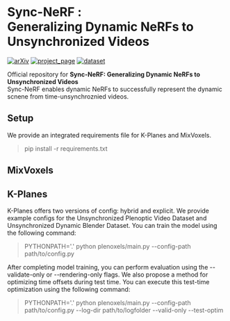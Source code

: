 # Sync-NeRF : <br> Generalizing Dynamic NeRFs to Unsynchronized Videos

[![arXiv](https://img.shields.io/badge/arXiv-2110.02711-006600)]() 
[![project_page](https://img.shields.io/badge/project_page-68BC71)](https://seoha-kim.github.io/sync-nerf/)
[![dataset](https://img.shields.io/badge/dataset-00A98F)](https://yonsei-my.sharepoint.com/:f:/g/personal/yj_uh_o365_yonsei_ac_kr/EshaQEg8FIZIqlU-mU8npikBIl8Rwk5Dvb6X6HvuFeU0_Q?e=GLdtqF/)

Official repository for <b>Sync-NeRF: Generalizing Dynamic NeRFs to Unsynchronized Videos</b><br>
Sync-NeRF enables dynamic NeRFs to successfully represent the dynamic scnene from time-unsynchroznied videos.

## Setup
We provide an integrated requirements file for K-Planes and MixVoxels.
> pip install -r requirements.txt

## MixVoxels

## K-Planes
K-Planes offers two versions of config: hybrid and explicit. We provide example configs for the Unsynchronized Plenoptic Video Dataset and Unsynchronized Dynamic Blender Dataset. You can train the model using the following command:
> PYTHONPATH='.' python plenoxels/main.py --config-path path/to/config.py


After completing model training, you can perform evaluation using the --validate-only or --rendering-only flags. We also propose a method for optimizing time offsets during test time. You can execute this test-time optimization using the following command:
> PYTHONPATH='.' python plenoxels/main.py --config-path path/to/config.py --log-dir path/to/logfolder --valid-only --test-optim